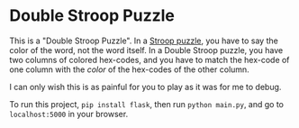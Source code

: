 # Double Stroop Puzzle

This is a "Double Stroop Puzzle". In a [Stroop puzzle](https://en.wikipedia.org/wiki/Stroop_effect), you have to say the color of the word, not the word itself. In a Double Stroop puzzle, you have two columns of colored hex-codes, and you have to match the hex-code of one column with the *color* of the hex-codes of the other column.

I can only wish this is as painful for you to play as it was for me to debug.

To run this project, `pip install flask`, then run `python main.py`, and go to `localhost:5000` in your browser.